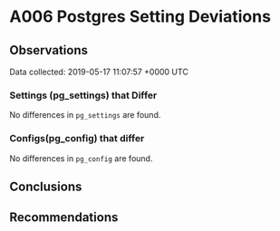 # A006 Postgres Setting Deviations #

## Observations ##
Data collected: 2019-05-17 11:07:57 +0000 UTC  

### Settings (pg_settings) that Differ ###

No differences in `pg_settings` are found.

### Configs(pg_config) that differ ###

No differences in `pg_config` are found.



## Conclusions ##


## Recommendations ##

